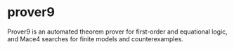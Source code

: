 # prover9
Prover9 is an automated theorem prover for first-order and equational logic, and Mace4 searches for finite models and counterexamples.
